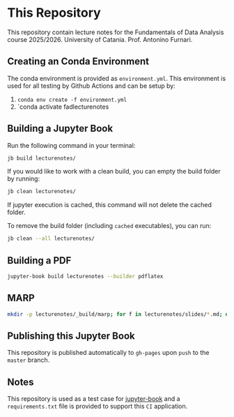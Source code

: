 # This Repository

This repository contain lecture notes for the Fundamentals of Data Analysis course 2025/2026. University of Catania. Prof. Antonino Furnari.

## Creating an Conda Environment

The conda environment is provided as `environment.yml`. This environment is used for all testing by Github Actions and can be setup by:

1. `conda env create -f environment.yml`
2. `conda activate fadlecturenotes

## Building a Jupyter Book

Run the following command in your terminal:

```bash
jb build lecturenotes/
```

If you would like to work with a clean build, you can empty the build folder by running:

```bash
jb clean lecturenotes/
```

If jupyter execution is cached, this command will not delete the cached folder. 

To remove the build folder (including `cached` executables), you can run:

```bash
jb clean --all lecturenotes/
```

## Building a PDF

```bash
jupyter-book build lecturenotes --builder pdflatex
```

## MARP

```bash
mkdir -p lecturenotes/_build/marp; for f in lecturenotes/slides/*.md; do ff=${f/.md/.pdf}; marp $f --pdf --allow-local-files -o lecturenotes/_build/marp/$(basename $ff); done
```

## Publishing this Jupyter Book

This repository is published automatically to `gh-pages` upon `push` to the `master` branch.

## Notes

This repository is used as a test case for [jupyter-book](https://github.com/executablebooks/jupyter-book) and 
a `requirements.txt` file is provided to support this `CI` application.